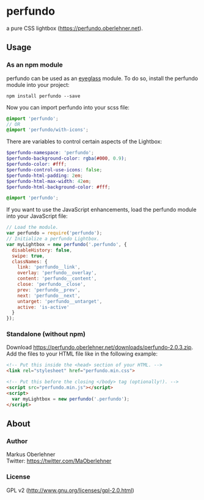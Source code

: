 # perfundo
a pure CSS lightbox (https://perfundo.oberlehner.net).

## Usage
### As an npm module
perfundo can be used as an [eyeglass](https://github.com/sass-eyeglass/eyeglass)
module. To do so, install the perfundo module into your project:
```
npm install perfundo --save
```

Now you can import perfundo into your scss file:
```scss
@import 'perfundo';
// OR
@import 'perfundo/with-icons';
```

There are variables to control certain aspects of the Lightbox:
```scss
$perfundo-namespace: 'perfundo';
$perfundo-background-color: rgba(#000, 0.9);
$perfundo-color: #fff;
$perfundo-control-use-icons: false;
$perfundo-html-padding: 2em;
$perfundo-html-max-width: 42em;
$perfundo-html-background-color: #fff;

@import 'perfundo';
```

If you want to use the JavaScript enhancements, load the perfundo module into
your JavaScript file:
```js
// Load the module.
var perfundo = require('perfundo');
// Initialize a perfundo Lightbox.
var myLightbox = new perfundo('.perfundo', {
  disableHistory: false,
  swipe: true,
  classNames: {
    link: 'perfundo__link',
    overlay: 'perfundo__overlay',
    content: 'perfundo__content',
    close: 'perfundo__close',
    prev: 'perfundo__prev',
    next: 'perfundo__next',
    untarget: 'perfundo__untarget',
    active: 'is-active'
  }
});
```

### Standalone (without npm)
Download https://perfundo.oberlehner.net/downloads/perfundo-2.0.3.zip. Add the
files to your HTML file like in the following example:
```html
<!-- Put this inside the <head> section of your HTML. -->
<link rel="stylesheet" href="perfundo.min.css">

<!-- Put this before the closing </body> tag (optionally!). -->
<script src="perfundo.min.js"></script>
<script>
  var myLightbox = new perfundo('.perfundo');
</script>
```

## About
### Author
Markus Oberlehner  
Twitter: https://twitter.com/MaOberlehner

### License
GPL v2 (http://www.gnu.org/licenses/gpl-2.0.html)
